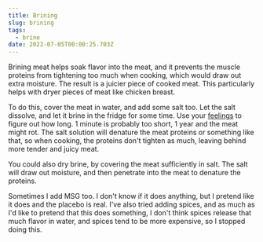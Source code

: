 ```yaml
---
title: Brining
slug: brining
tags:
  - brine
date: 2022-07-05T00:00:25.703Z
---
```

Brining meat helps soak flavor into the meat, and it prevents the muscle proteins from tightening too much when cooking, which would draw out extra moisture. The result is a juicier piece of cooked meat. This particularly helps with dryer pieces of meat like chicken breast.

To do this, cover the meat in water, and add some salt too. Let the salt dissolve, and let it brine in the fridge for some time. Use your [feelings](/principles/cooking-with-feelings) to figure out how long. 1 minute is probably too short, 1 year and the meat might rot. The salt solution will denature the meat proteins or something like that, so when cooking, the proteins don't tighten as much, leaving behind more tender and juicy meat.

You could also dry brine, by covering the meat sufficiently in salt. The salt will draw out moisture, and then penetrate into the meat to denature the proteins.

Sometimes I add MSG too. I don't know if it does anything, but I pretend like it does and the placebo is real. I've also tried adding spices, and as much as I'd like to pretend that this does something, I don't think spices release that much flavor in water, and spices tend to be more expensive, so I stopped doing this.